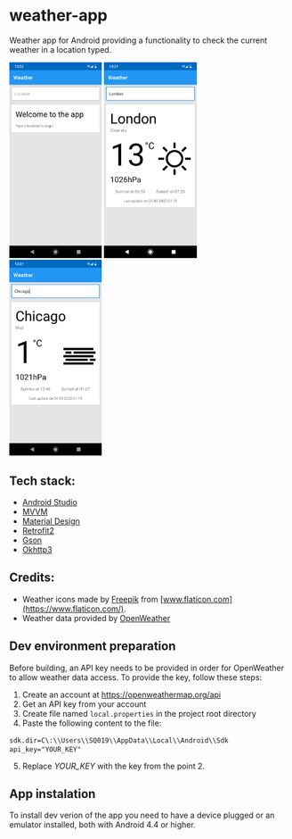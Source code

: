 # weather-app
Weather app for Android providing a functionality to check the current weather in a location typed.

<img src="screenshots/screenshot-welcome.png" width="33%"> <img src="screenshots/screenshot-london.png" width="33%"> <img src="screenshots/screenshot-chicago.png" width="33%">

## Tech stack:

- [Android Studio](https://developer.android.com/studio)
- [MVVM](https://en.wikipedia.org/wiki/Model%E2%80%93view%E2%80%93viewmodel)
- [Material Design](https://material.io/design/)
- [Retrofit2](https://square.github.io/retrofit/)
- [Gson](https://github.com/square/retrofit/tree/master/retrofit-converters/gson)
- [Okhttp3](https://square.github.io/okhttp/)

## Credits:

-  Weather icons made by [Freepik](https://www.flaticon.com/authors/freepik) from [www.flaticon.com](https://www.flaticon.com/).
-  Weather data provided by [OpenWeather](https://openweathermap.org/)

## Dev environment preparation

Before building, an API key needs to be provided in order for OpenWeather to allow weather data access. To provide the key, follow these steps:
1. Create an account at https://openweathermap.org/api
2. Get an API key from your account
3. Create file named `local.properties` in the project root directory
4. Paste the following content to the file:
```
sdk.dir=C\:\\Users\\SQ019\\AppData\\Local\\Android\\Sdk
api_key="YOUR_KEY"
```
5. Replace *YOUR_KEY* with the key from the point 2.

## App instalation

To install dev verion of the app you need to have a device plugged or an emulator installed, both with Android 4.4 or higher.
